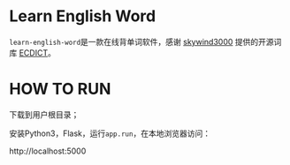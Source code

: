 # Learn English Word

`learn-english-word`是一款在线背单词软件，感谢 [skywind3000](https://github.com/skywind3000) 提供的开源词库 [ECDICT](https://github.com/skywind3000/ECDICT)。

# HOW TO RUN

下载到用户根目录；

安装Python3，Flask，运行`app.run`，在本地浏览器访问：

http://localhost:5000

